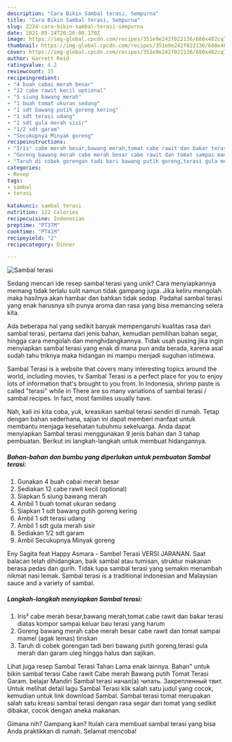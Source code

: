 ```yaml
---
description: "Cara Bikin Sambal terasi, Sempurna"
title: "Cara Bikin Sambal terasi, Sempurna"
slug: 2224-cara-bikin-sambal-terasi-sempurna
date: 2021-05-14T20:26:08.170Z
image: https://img-global.cpcdn.com/recipes/351e9e242f022136/680x482cq70/sambal-terasi-foto-resep-utama.jpg
thumbnail: https://img-global.cpcdn.com/recipes/351e9e242f022136/680x482cq70/sambal-terasi-foto-resep-utama.jpg
cover: https://img-global.cpcdn.com/recipes/351e9e242f022136/680x482cq70/sambal-terasi-foto-resep-utama.jpg
author: Garrett Reid
ratingvalue: 4.2
reviewcount: 15
recipeingredient:
- "4 buah cabai merah besar"
- "12 cabe rawit kecil optional"
- "5 siung bawang merah"
- "1 buah tomat ukuran sedang"
- "1 sdt bawang putih goreng kering"
- "1 sdt terasi udang"
- "1 sdt gula merah sisir"
- "1/2 sdt garam"
- "Secukupnya Minyak goreng"
recipeinstructions:
- "Iris² cabe merah besar,bawang merah,tomat cabe rawit dan bakar terasi diatas kompor sampai keluar bau terasi yang harum"
- "Goreng bawang merah cabe merah besar cabe rawit dan tomat sampai mamel (agak lemas) tiriskan"
- "Taruh di cobek gorengan tadi beri bawang putih goreng,terasi gula merah dan garam uleg hingga halus dan sajikan."
categories:
- Resep
tags:
- sambal
- terasi

katakunci: sambal terasi 
nutrition: 122 calories
recipecuisine: Indonesian
preptime: "PT37M"
cooktime: "PT41M"
recipeyield: "2"
recipecategory: Dinner

---
```



![Sambal terasi](https://img-global.cpcdn.com/recipes/351e9e242f022136/680x482cq70/sambal-terasi-foto-resep-utama.jpg)

Sedang mencari ide resep sambal terasi yang unik? Cara menyiapkannya memang tidak terlalu sulit namun tidak gampang juga. Jika keliru mengolah maka hasilnya akan hambar dan bahkan tidak sedap. Padahal sambal terasi yang enak harusnya sih punya aroma dan rasa yang bisa memancing selera kita.

Ada beberapa hal yang sedikit banyak mempengaruhi kualitas rasa dari sambal terasi, pertama dari jenis bahan, kemudian pemilihan bahan segar, hingga cara mengolah dan menghidangkannya. Tidak usah pusing jika ingin menyiapkan sambal terasi yang enak di mana pun anda berada, karena asal sudah tahu triknya maka hidangan ini mampu menjadi suguhan istimewa.

Sambal Terasi is a website that covers many interesting topics around the world, including movies, tv Sambal Terasi is a perfect place for you to enjoy lots of information that&#39;s brought to you from. In Indonesia, shrimp paste is called &#34;terasi&#34; while in There are so many variations of sambal terasi / sambal recipes. In fact, most families usually have.


Nah, kali ini kita coba, yuk, kreasikan sambal terasi sendiri di rumah. Tetap dengan bahan sederhana, sajian ini dapat memberi manfaat untuk membantu menjaga kesehatan tubuhmu sekeluarga. Anda dapat menyiapkan Sambal terasi menggunakan 9 jenis bahan dan 3 tahap pembuatan. Berikut ini langkah-langkah untuk membuat hidangannya.

<!--inarticleads1-->

##### Bahan-bahan dan bumbu yang diperlukan untuk pembuatan Sambal terasi:

1. Gunakan 4 buah cabai merah besar
1. Sediakan 12 cabe rawit kecil (optional)
1. Siapkan 5 siung bawang merah
1. Ambil 1 buah tomat ukuran sedang
1. Siapkan 1 sdt bawang putih goreng kering
1. Ambil 1 sdt terasi udang
1. Ambil 1 sdt gula merah sisir
1. Sediakan 1/2 sdt garam
1. Ambil Secukupnya Minyak goreng


Eny Sagita feat Happy Asmara - Sambel Terasi VERSI JARANAN. Saat balacan telah dihidangkan, baik sambal atau tumisan, struktur makanan berasa pedas dan gurih. Tidak lupa sambal terasi yang semakin menambah nikmat nasi lemak. Sambal terasi is a traditional Indonesian and Malaysian sauce and a variety of sambal. 

<!--inarticleads2-->

##### Langkah-langkah menyiapkan Sambal terasi:

1. Iris² cabe merah besar,bawang merah,tomat cabe rawit dan bakar terasi diatas kompor sampai keluar bau terasi yang harum
1. Goreng bawang merah cabe merah besar cabe rawit dan tomat sampai mamel (agak lemas) tiriskan
1. Taruh di cobek gorengan tadi beri bawang putih goreng,terasi gula merah dan garam uleg hingga halus dan sajikan.


Lihat juga resep Sambal Terasi Tahan Lama enak lainnya. Bahan&#34; untuk bikin sambal terasi Cabe rawit Cabe merah Bawang putih Tomat Terasi Garam. belajar Mandiri Sambal terasi начал(а) читать. Закрепленный твит. Untuk melihat detail lagu Sambal Terasi klik salah satu judul yang cocok, kemudian untuk link download Sambal. Sambal terasi tomat merupakan salah satu kreasi sambal terasi dengan rasa segar dari tomat yang sedikit dibakar, cocok dengan aneka makanan. 

Gimana nih? Gampang kan? Itulah cara membuat sambal terasi yang bisa Anda praktikkan di rumah. Selamat mencoba!
